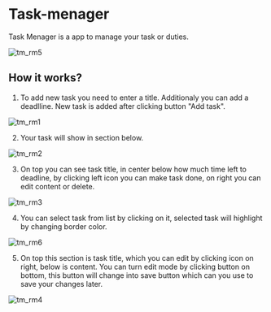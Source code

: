 # Task-menager
Task Menager is a app to manage your task or duties.

![tm_rm5](https://github.com/neyluu/Task-menager/assets/75064225/e3308c76-b9e9-49ff-a0df-6462e525a36a)

## **How it works?**

1. To add new task you need to enter a title. Additionaly you can add a deadlline. New task is added after clicking button "Add task".

![tm_rm1](https://github.com/neyluu/Task-menager/assets/75064225/b5ce48f1-8964-4b67-8aa5-48a4e540f506)

2. Your task will show in section below.

![tm_rm2](https://github.com/neyluu/Task-menager/assets/75064225/62da522b-eb74-4ff1-8f55-16958b80d4bc)

3. On top you can see task title, in center below how much time left to deadline, by clicking left icon you can make task done, on right you can edit content or delete.

![tm_rm3](https://github.com/neyluu/Task-menager/assets/75064225/2c986632-5528-4aba-b363-190407f81616)

4. You can select task from list by clicking on it, selected task will highlight by changing border color.

![tm_rm6](https://github.com/neyluu/Task-menager/assets/75064225/4004ecc8-a090-496c-b2a9-29d1fe8be811)

5. On top this section is task title, which you can edit by clicking icon on right, below is content. You can turn edit mode by clicking button on bottom, this button will change into save button which can you use to save your changes later.

![tm_rm4](https://github.com/neyluu/Task-menager/assets/75064225/4c4628ae-aebd-42c4-9163-151231e023c0)
